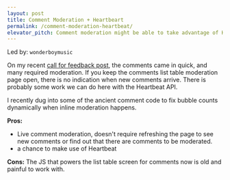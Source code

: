 ```yaml
---
layout: post
title: Comment Moderation + Heartbeart
permalink: /comment-moderation-heartbeat/
elevator_pitch: Comment moderation might be able to take advantage of Heartbeat
---
```


Led by: `wonderboymusic`

On my recent [call for feedback post](https://make.wordpress.org/core/2015/08/19/wordpress-4-4-whats-on-your-wishlist/),
the comments came in quick, and many required moderation. If you keep the comments list table
moderation page open, there is no indication when new comments arrive. There is probably
some work we can do here with the Heartbeat API.

I recently dug into some of the ancient comment code to fix bubble counts dynamically when inline
moderation happens.

**Pros:**

* Live comment moderation, doesn't require refreshing the page to see new comments
or find out that there are comments to be moderated.
* a chance to make use of Heartbeat

**Cons:** The JS that powers the list table screen for comments now is old and painful to work with.